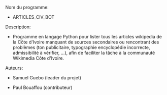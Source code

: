 
Nom du programme:

* ARTICLES_CIV_BOT

Description:

*  Programme en langage Python pour lister tous les articles wikipedia de la Côte d'Ivoire manquant de sources secondaires ou rencontrant des problèmes (ton publicitaire, typographie encyclopédie incorrecte, admissibilité à vérifier, ...), afin de faciliter la tâche à la communauté Wikimedia Côte d'Ivoire.

Auteurs: 

* Samuel Guebo (leader du projet)

* Paul Bouaffou (contributeur)

